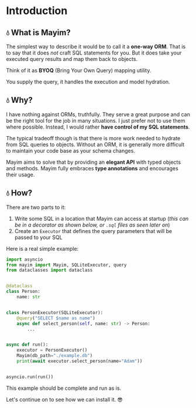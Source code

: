 # Introduction

## :droplet: What is Mayim?

The simplest way to describe it would be to call it a **one-way ORM**. That is to say that it does *not* craft SQL statements for you. But it does take your executed query results and map them back to objects.

Think of it as **BYOQ** (Bring Your Own Query) mapping utility.

You supply the query, it handles the execution and model hydration.

## :droplet: Why?

I have nothing against ORMs, truthfully. They serve a great purpose and can be the right tool for the job in many situations. I just prefer not to use them where possible. Instead, I would rather **have control of my SQL statements**.

The typical tradeoff though is that there is more work needed to hydrate from SQL queries to objects. Without an ORM, it is generally more difficult to maintain your code base as your schema changes. 

Mayim aims to solve that by providing an **elegant API** with typed objects and methods. Mayim fully embraces **type annotations** and encourages their usage.

## :droplet: How?

There are two parts to it:

1. Write some SQL in a location that Mayim can access at startup (_this can be in a decorator as shown below, or `.sql` files as seen later on_)
1. Create an `Executor` that defines the query parameters that will be passed to your SQL

Here is a real simple example:

```python
import asyncio
from mayim import Mayim, SQLiteExecutor, query
from dataclasses import dataclass


@dataclass
class Person:
    name: str


class PersonExecutor(SQLiteExecutor):
    @query("SELECT $name as name")
    async def select_person(self, name: str) -> Person:
        ...


async def run():
    executor = PersonExecutor()
    Mayim(db_path="./example.db")
    print(await executor.select_person(name="Adam"))


asyncio.run(run())
```

This example should be complete and run as is.

Let's continue on to see how we can install it. :sunglasses:
